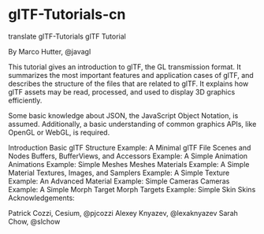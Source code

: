 # glTF-Tutorials-cn
translate glTF-Tutorials
glTF Tutorial

By Marco Hutter, @javagl

This tutorial gives an introduction to glTF, the GL transmission format. It summarizes the most important features and application cases of glTF, and describes the structure of the files that are related to glTF. It explains how glTF assets may be read, processed, and used to display 3D graphics efficiently.

Some basic knowledge about JSON, the JavaScript Object Notation, is assumed. Additionally, a basic understanding of common graphics APIs, like OpenGL or WebGL, is required.

Introduction
Basic glTF Structure
Example: A Minimal glTF File
Scenes and Nodes
Buffers, BufferViews, and Accessors
Example: A Simple Animation
Animations
Example: Simple Meshes
Meshes
Materials
Example: A Simple Material
Textures, Images, and Samplers
Example: A Simple Texture
Example: An Advanced Material
Example: Simple Cameras
Cameras
Example: A Simple Morph Target
Morph Targets
Example: Simple Skin
Skins
Acknowledgements:

Patrick Cozzi, Cesium, @pjcozzi
Alexey Knyazev, @lexaknyazev
Sarah Chow, @slchow
